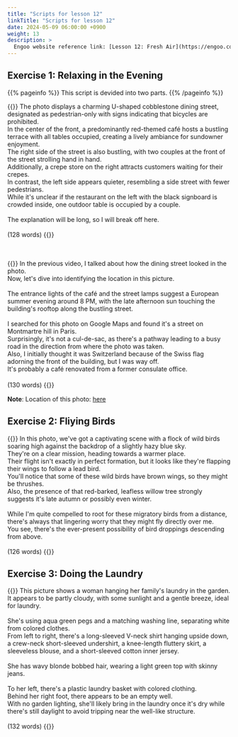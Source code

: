 ```yaml
---
title: "Scripts for lesson 12"
linkTitle: "Scripts for lesson 12"
date: 2024-05-09 06:00:00 +0900
weight: 13
description: >
  Engoo website reference link: [Lesson 12: Fresh Air](https://engoo.com/app/lessons/describing-pictures-intermediate-describing-pictures-fresh-air/Ic6JBj7gEeeyh1fcXYNA3A?category_id=P_HriMOnEeifo0O-yMP42w&course_id=ZZasjsOnEeiHZVOMC0VfdA)
---
```


## Exercise 1: Relaxing in the Evening

{{% pageinfo %}}
This script is devided into two parts.
{{% /pageinfo %}}

{{<card header="**1st script**">}}
The photo displays a charming U-shaped cobblestone dining street, designated as pedestrian-only with signs indicating that bicycles are prohibited.<br/>
In the center of the front, a predominantly red-themed café hosts a bustling terrace with all tables occupied, creating a lively ambiance for sundowner enjoyment.<br/> 
The right side of the street is also bustling, with two couples at the front of the street strolling hand in hand.<br/>
Additionally, a crepe store on the right attracts customers waiting for their crepes.<br/>
In contrast, the left side appears quieter, resembling a side street with fewer pedestrians. <br/>
While it's unclear if the restaurant on the left with the black signboard is crowded inside, one outdoor table is occupied by a couple.<br/>
<br/>
The explanation will be long, so I will break off here.<br/>
<br/>
(128 words)
{{</card>}}

　

{{<card header="**2nd script**">}}
In the previous video, I talked about how the dining street looked in the photo.<br/> 
Now, let's dive into identifying the location in this picture.<br/>
<br/>
The entrance lights of the café and the street lamps suggest a European summer evening around 8 PM, with the late afternoon sun touching the building's rooftop along the bustling street.<br/>
<br/>
I searched for this photo on Google Maps and found it's a street on Montmartre hill in Paris. <br/>
Surprisingly, it's not a cul-de-sac, as there's a pathway leading to a busy road in the direction from where the photo was taken.<br/>
Also, I initially thought it was Switzerland because of the Swiss flag adorning the front of the building, but I was way off. <br/>
It's probably a café renovated from a former consulate office.<br/>
<br/>
(130 words)
{{</card>}}
　

**Note**: Location of this photo: [here](https://www.google.com/maps/@48.8870958,2.3397603,2a,75y,74.99h,109.83t/data=!3m6!1e1!3m4!1skwNhf4JByj0SB4RDL5043g!2e0!7i13312!8i6656?entry=ttu)

## Exercise 2: Fliying Birds

{{<card header="**Script**">}}
In this photo, we've got a captivating scene with a flock of wild birds soaring high against the backdrop of a slightly hazy blue sky. <br/>
They're on a clear mission, heading towards a warmer place.<br/>
Their flight isn't exactly in perfect formation, but it looks like they're flapping their wings to follow a lead bird. <br/>
You'll notice that some of these wild birds have brown wings, so they might be thrushes. <br/>
Also, the presence of that red-barked, leafless willow tree strongly suggests it's late autumn or possibly even winter.<br/>
<br/>
While I'm quite compelled to root for these migratory birds from a distance, there's always that lingering worry that they might fly directly over me.<br/>
You see, there's the ever-present possibility of bird droppings descending from above.<br/>
<br/>
(126 words)
{{</card>}}

## Exercise 3: Doing the Laundry

{{<card header="**Script**">}}
This picture shows a woman hanging her family's laundry in the garden.<br/>
It appears to be partly cloudy, with some sunlight and a gentle breeze, ideal for laundry. <br/>
<br/>
She's using aqua green pegs and a matching washing line, separating white from colored clothes.<br/>
From left to right, there's a long-sleeved V-neck shirt hanging upside down, a crew-neck short-sleeved undershirt, a knee-length fluttery skirt, a sleeveless blouse, and a short-sleeved cotton inner jersey. <br/>
<br/>
She has wavy blonde bobbed hair, wearing a light green top with skinny jeans. <br/>
<br/>
To her left, there's a plastic laundry basket with colored clothing.<br/>
Behind her right foot, there appears to be an empty well. <br/>
With no garden lighting, she'll likely bring in the laundry once it's dry while there's still daylight to avoid tripping near the well-like structure.<br/>
<br/>
(132 words)
{{</card>}}
